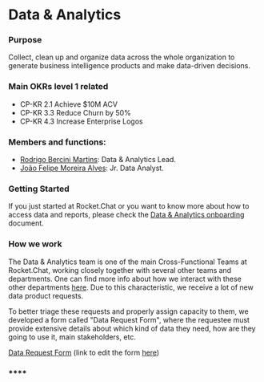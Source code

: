 # Data & Analytics

### **Purpose**

Collect, clean up and organize data across the whole organization to generate business intelligence products and make data-driven decisions.

### **Main OKRs level 1 related**

* CP-KR 2.1 Achieve $10M ACV
* CP-KR 3.3 Reduce Churn by 50%
* CP-KR 4.3 Increase Enterprise Logos

### Members and functions:

* [Rodrigo Bercini Martins](https://open.rocket.chat/direct/rodrigomartins): Data & Analytics Lead.
* [João Felipe Moreira Alves](https://open.rocket.chat/direct/joao.moreira): Jr. Data Analyst.

### **Getting Started**

If you just started at Rocket.Chat or you want to know more about how to access data and reports, please check the [Data & Analytics onboarding](https://docs.google.com/document/d/1jCzboMPQ-4pAZZ4zPKBn5yRbw1IkIVRwVbwahEMQExQ/) document.

### How we work

The Data & Analytics team is one of the main Cross-Functional Teams at Rocket.Chat, working closely together with several other teams and departments. One can find more info about how we interact with these other departments [here](https://handbook.rocket.chat/company/operations-team/data-and-analytics/data-as-a-cross-functional-team). Due to this characteristic, we receive a lot of new data product requests. 

To better triage these requests and properly assign capacity to them, we developed a form called "Data Request Form", where the requestee must provide extensive details about which kind of data they need, how are they going to use it, main stakeholders, etc.

[Data Request Form](https://forms.clickup.com/f/40cp1-10874/VXGIT5GC5694DYWC3Y) \(link to edit the form [here](https://app.clickup.com/4207297/v/fm/40cp1-10874)\)



### \*\*\*\*

